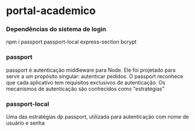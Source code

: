# portal-academico


### Dependências do sistema de login

npm i passport passport-local express-section bcrypt

### passport

passport é autenticação middleware para Node. Ele foi projetado para servir a um propósito singular: autenticar pedidos.
O passport reconhece que cada aplicativo tem requisitos exclusivos de autenticação. Os mecanismos de autenticação são conhecidos como "estratégias"

### passport-local

Uma das estratégias dp passport, utilizada para autenticação com nome de usuário e senha 